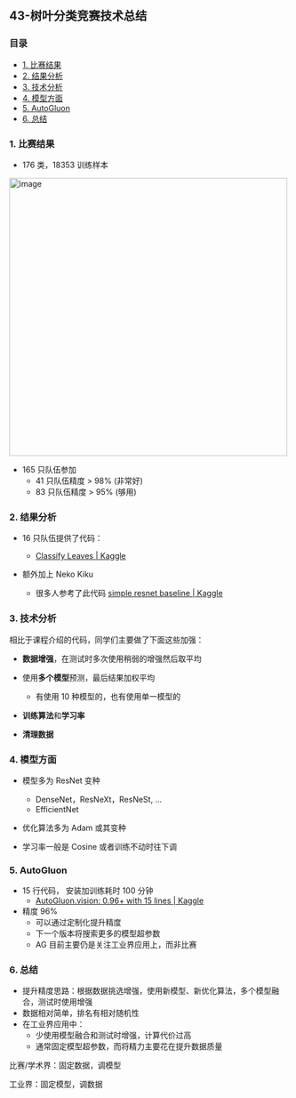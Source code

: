 ## 43-树叶分类竞赛技术总结

### 目录

- [1. 比赛结果](#1-比赛结果)
- [2. 结果分析](#2-结果分析)
- [3. 技术分析](#3-技术分析)
- [4. 模型方面](#4-模型方面)
- [5. AutoGluon](#5-autogluon)
- [6. 总结](#6-总结)

### 1. 比赛结果

- 176 类，18353 训练样本

<div align="left">
    <img src="https://assets.ng-tech.icu/book/DeepLearning-MuLi-Notes/imgs/43/43-01.png" alt="image" align="center" width="500" />
</div>

- 165 只队伍参加
  - 41 只队伍精度 > 98% (非常好)
  - 83 只队伍精度 > 95% (够用)

### 2. 结果分析

- 16 只队伍提供了代码：

  - [Classify Leaves | Kaggle](https://www.kaggle.com/c/classify-leaves/code)

- 额外加上 Neko Kiku
  - 很多人参考了此代码 [simple resnet baseline | Kaggle](https://www.kaggle.com/nekokiku/simple-resnet-baseline)

### 3. 技术分析

相比于课程介绍的代码，同学们主要做了下面这些加强：

- **数据增强**，在测试时多次使用稍弱的增强然后取平均

- 使用**多个模型**预测，最后结果加权平均
  - 有使用 10 种模型的，也有使用单一模型的
- **训练算法**和**学习率**
- **清理数据**

### 4. 模型方面

- 模型多为 ResNet 变种

  - DenseNet，ResNeXt，ResNeSt, ...
  - EfficientNet

- 优化算法多为 Adam 或其变种
- 学习率一般是 Cosine 或者训练不动时往下调

### 5. AutoGluon

- 15 行代码， 安装加训练耗时 100 分钟
  - [AutoGluon.vision: 0.96+ with 15 lines | Kaggle](https://www.kaggle.com/zhreshold/autogluon-vision-0-96-with-15-lines)
- 精度 96%
  - 可以通过定制化提升精度
  - 下一个版本将搜索更多的模型超参数
  - AG 目前主要仍是关注工业界应用上，而非比赛

### 6. 总结

- 提升精度思路：根据数据挑选增强，使用新模型、新优化算法，多个模型融合，测试时使用增强
- 数据相对简单，排名有相对随机性
- 在工业界应用中：
  - 少使用模型融合和测试时增强，计算代价过高
  - 通常固定模型超参数，而将精力主要花在提升数据质量

比赛/学术界：固定数据，调模型

工业界：固定模型，调数据
